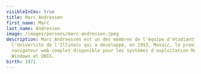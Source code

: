 ```yaml
---
visibleInCms: true
title: Marc Andressen
first_name: Marc
last_name: Andressen
image: /images/persons/marc-andressen.jpeg
description: Marc Andreessen est un des membres de l'équipe d'étudiants de
  l'Université de l'Illinois qui a développé, en 1993, Mosaic, le premier
  navigateur web complet disponible pour les systèmes d'exploitation Mac OS,
  Windows et UNIX.
birth: 1971
---
```

